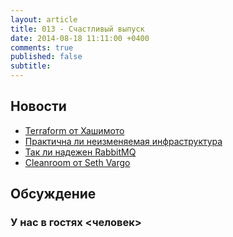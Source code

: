 ```yaml
---
layout: article
title: 013 - Счастливый выпуск
date: 2014-08-18 11:11:00 +0400
comments: true
published: false
subtitle: 
---
```


## Новости

* [Terraform от Хашимото](http://www.terraform.io)
* [Практична ли неизменяемая
  инфраструктура](http://www.getchef.com/blog/2014/06/23/immutable-infrastructure-practical-or-not/)
* [Так ли надежен RabbitMQ](http://aphyr.com/posts/315-call-me-maybe-rabbitmq)
* [Cleanroom от Seth Vargo](https://github.com/sethvargo/cleanroom)

## Обсуждение


### У нас в гостях <человек>
